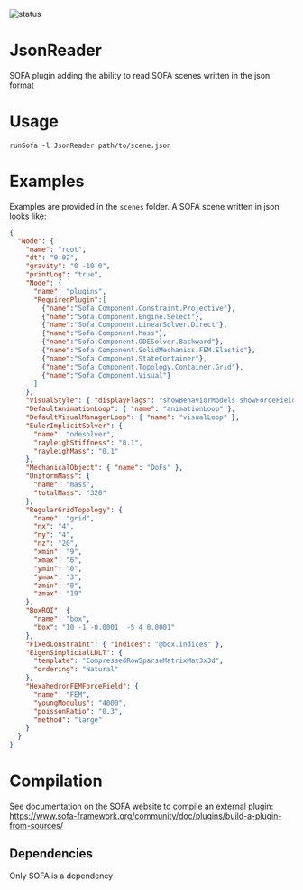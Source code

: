 ![status](https://github.com/alxbilger/JsonReader/actions/workflows/ci.yml/badge.svg)


# JsonReader
SOFA plugin adding the ability to read SOFA scenes written in the json format

# Usage

```
runSofa -l JsonReader path/to/scene.json
```

# Examples

Examples are provided in the `scenes` folder.
A SOFA scene written in json looks like:

```json
{
  "Node": {
    "name": "root",
    "dt": "0.02",
    "gravity": "0 -10 0",
    "printLog": "true",
    "Node": {
      "name": "plugins",
      "RequiredPlugin":[
        {"name":"Sofa.Component.Constraint.Projective"},
        {"name":"Sofa.Component.Engine.Select"},
        {"name":"Sofa.Component.LinearSolver.Direct"},
        {"name":"Sofa.Component.Mass"},
        {"name":"Sofa.Component.ODESolver.Backward"},
        {"name":"Sofa.Component.SolidMechanics.FEM.Elastic"},
        {"name":"Sofa.Component.StateContainer"},
        {"name":"Sofa.Component.Topology.Container.Grid"},
        {"name":"Sofa.Component.Visual"}
      ]
    },
    "VisualStyle": { "displayFlags": "showBehaviorModels showForceFields" },
    "DefaultAnimationLoop": { "name": "animationLoop" },
    "DefaultVisualManagerLoop": { "name": "visualLoop" },
    "EulerImplicitSolver": {
      "name": "odesolver",
      "rayleighStiffness": "0.1",
      "rayleighMass": "0.1"
    },
    "MechanicalObject": { "name": "DoFs" },
    "UniformMass": {
      "name": "mass",
      "totalMass": "320"
    },
    "RegularGridTopology": {
      "name": "grid",
      "nx": "4",
      "ny": "4",
      "nz": "20",
      "xmin": "9",
      "xmax": "6",
      "ymin": "0",
      "ymax": "3",
      "zmin": "0",
      "zmax": "19"
    },
    "BoxROI": {
      "name": "box",
      "box": "10 -1 -0.0001  -5 4 0.0001"
    },
    "FixedConstraint": { "indices": "@box.indices" },
    "EigenSimplicialLDLT": {
      "template": "CompressedRowSparseMatrixMat3x3d",
      "ordering": "Natural"
    },
    "HexahedronFEMForceField": {
      "name": "FEM",
      "youngModulus": "4000",
      "poissonRatio": "0.3",
      "method": "large"
    }
  }
}
```

# Compilation

See documentation on the SOFA website to compile an external plugin: https://www.sofa-framework.org/community/doc/plugins/build-a-plugin-from-sources/

## Dependencies

Only SOFA is a dependency
